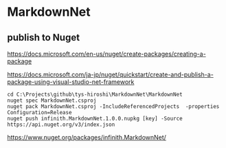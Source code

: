 # MarkdownNet

## publish to Nuget

https://docs.microsoft.com/en-us/nuget/create-packages/creating-a-package

https://docs.microsoft.com/ja-jp/nuget/quickstart/create-and-publish-a-package-using-visual-studio-net-framework

```
cd C:\Projects\github\tys-hiroshi\MarkdownNet\MarkdownNet
nuget spec MarkdownNet.csproj
nuget pack MarkdownNet.csproj -IncludeReferencedProjects  -properties Configuration=Release
nuget push infinith.MarkdownNet.1.0.0.nupkg [key] -Source https://api.nuget.org/v3/index.json
```

https://www.nuget.org/packages/infinith.MarkdownNet/
